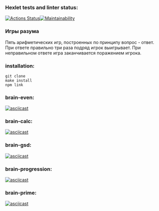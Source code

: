 ### Hexlet tests and linter status:
[![Actions Status](https://github.com/Tanya14081981/frontend-project-44/workflows/hexlet-check/badge.svg)](https://github.com/Tanya14081981/frontend-project-44/actions)[![Maintainability](https://api.codeclimate.com/v1/badges/fb74f85f99b4a3def279/maintainability)](https://codeclimate.com/github/Tanya14081981/frontend-project-44/maintainability)

### Игры разума
Пять арифметических игр, построенных по принципу вопрос - ответ. 
При ответе правильно три раза подряд игрок выигрывает. При неправильном ответе игра заканчивается поражением игрока. 
### installation:
```
git clone
make install
npm link
```

### brain-even:
[![asciicast](https://asciinema.org/a/xgyaaEe7fDwLHuaa5fDD6Elx3.svg)](https://asciinema.org/a/xgyaaEe7fDwLHuaa5fDD6Elx3)

### brain-calc:
[![asciicast](https://asciinema.org/a/jgTjLo0zHYyF1N7qtO9dPXbzb.svg)](https://asciinema.org/a/jgTjLo0zHYyF1N7qtO9dPXbzb)

### brain-gsd:
[![asciicast](https://asciinema.org/a/mpTzdBf1R8vZ3GiGtKcWmyd1P.svg)](https://asciinema.org/a/mpTzdBf1R8vZ3GiGtKcWmyd1P)

### brain-progression:
[![asciicast](https://asciinema.org/a/ZevqduSsfjfJzudHOKuuuhed7.svg)](https://asciinema.org/a/ZevqduSsfjfJzudHOKuuuhed7)

### brain-prime:
[![asciicast](https://asciinema.org/a/Mjn7eL96WNPDHIullQYPX4ZSr.svg)](https://asciinema.org/a/Mjn7eL96WNPDHIullQYPX4ZSr)
